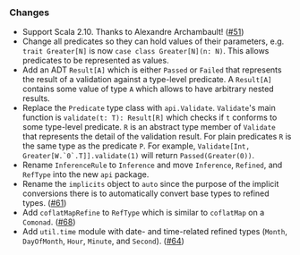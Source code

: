 ### Changes

* Support Scala 2.10. Thanks to Alexandre Archambault! ([#51])
* Change all predicates so they can hold values of their parameters,
  e.g. `trait Greater[N]` is now `case class Greater[N](n: N)`. This
  allows predicates to be represented as values.
* Add an ADT `Result[A]` which is either `Passed` or `Failed` that
  represents the result of a validation against a type-level predicate.
  A `Result[A]` contains some value of type `A` which allows to have
  arbitrary nested results.
* Replace the `Predicate` type class with `api.Validate`. `Validate`'s
  main function is `validate(t: T): Result[R]` which checks if `t`
  conforms to some type-level predicate. `R` is an abstract type member
  of `Validate` that represents the detail of the validation result.
  For plain predicates `R` is the same type as the predicate `P`.
  For example, ``Validate[Int, Greater[W.`0`.T]].validate(1)`` will
  return `Passed(Greater(0))`.
* Rename `InferenceRule` to `Inference` and move `Inference`, `Refined`,
  and `RefType` into the new `api` package.
* Rename the `implicits` object to `auto` since the purpose of the
  implicit conversions there is to automatically convert base types to
  refined types. ([#61])
* Add `coflatMapRefine` to `RefType` which is similar to `coflatMap` on
  a `Comonad`. ([#68])
* Add `util.time` module with date- and time-related refined types
  (`Month`, `DayOfMonth`, `Hour`, `Minute`, and `Second`). ([#64])

[#51]: https://github.com/fthomas/refined/pull/51
[#61]: https://github.com/fthomas/refined/issues/61
[#64]: https://github.com/fthomas/refined/issues/64
[#68]: https://github.com/fthomas/refined/pull/68

